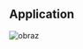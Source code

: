 ## Application

![obraz](https://github.com/SebastianDrela2/VF_Tool_Box-V.1.0.2/assets/107455395/24ce3380-f3ec-4d16-86f9-dce4e9d3fd3c)
